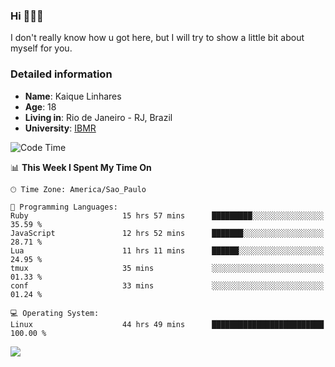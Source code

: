 ### Hi 🙋🏽‍♂️

I don't really know how u got here, but I will try to show a little bit about myself for you.

### Detailed information

* **Name**: Kaique Linhares
* **Age**: 18
* **Living in**: Rio  de Janeiro - RJ, Brazil
* **University**: [IBMR](https://www.ibmr.br/)

<!--START_SECTION:waka-->
![Code Time](http://img.shields.io/badge/Code%20Time-770%20hrs%209%20mins-blue)

📊 **This Week I Spent My Time On** 

```text
🕑︎ Time Zone: America/Sao_Paulo

💬 Programming Languages: 
Ruby                     15 hrs 57 mins      █████████░░░░░░░░░░░░░░░░   35.59 % 
JavaScript               12 hrs 52 mins      ███████░░░░░░░░░░░░░░░░░░   28.71 % 
Lua                      11 hrs 11 mins      ██████░░░░░░░░░░░░░░░░░░░   24.95 % 
tmux                     35 mins             ░░░░░░░░░░░░░░░░░░░░░░░░░   01.33 % 
conf                     33 mins             ░░░░░░░░░░░░░░░░░░░░░░░░░   01.24 % 

💻 Operating System: 
Linux                    44 hrs 49 mins      █████████████████████████   100.00 % 
```


<!--END_SECTION:waka-->

<a href="https://www.linkedin.com/in/kaique-linhares-25a840208/"  target="_blank"><img src="https://img.shields.io/badge/-LinkedIn-%230077B5?style=for-the-badge&logo=linkedin&logoColor=white" target="_blank"></a>
